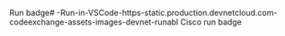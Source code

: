 Run badge# -Run-in-VSCode-https-static.production.devnetcloud.com-codeexchange-assets-images-devnet-runabl
Cisco run badge
